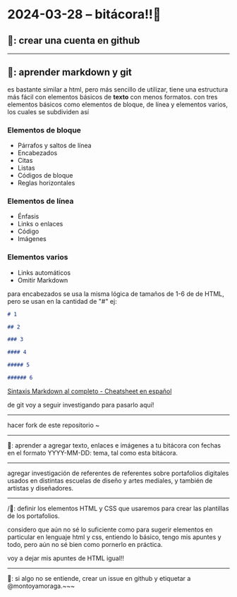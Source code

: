 # 2024-03-28 – bitácora!!🍓

## 🍓: crear una cuenta en github

---

## 🍓: aprender markdown y git

es bastante similar a html, pero más sencillo de utilizar, tiene una estructura más fácil con elementos básicos de **texto** con menos formatos. con tres elementos básicos como elementos de bloque, de línea y elementos varios, los cuales se subdividen así

### Elementos de bloque

- Párrafos y saltos de línea
- Encabezados
- Citas
- Listas
- Códigos de bloque
- Reglas horizontales

### Elementos de línea

- Énfasis
- Links o enlaces
- Código
- Imágenes

### Elementos varios

- Links automáticos
- Omitir Markdown

para encabezados se usa la misma lógica de tamaños de 1-6 de de HTML, pero se usan en la cantidad de "#" ej:

```md
# 1

## 2

### 3

#### 4

##### 5

###### 6
```

[Sintaxis Markdown al completo - Cheatsheet en español](https://markdown.es/sintaxis-markdown/)

de git voy a seguir investigando para pasarlo aquí!

---

hacer fork de este repositorio ~

---

🍓: aprender a agregar texto, enlaces e imágenes a tu bitácora con fechas en el formato YYYY-MM-DD: tema, tal como esta bitácora.

---

agregar investigación de referentes de referentes sobre portafolios digitales usados en distintas escuelas de diseño y artes mediales, y también de artistas y diseñadores.

---

/🍓: definir los elementos HTML y CSS que usaremos para crear las plantillas de los portafolios.

considero que aún no sé lo suficiente como para sugerir elementos en particular en lenguaje html y css, entiendo lo básico, tengo mis apuntes y todo, pero aún no sé bien como pornerlo en práctica.

voy a dejar mis apuntes de HTML igual!!

---

🍓: si algo no se entiende, crear un issue en github y etiquetar a @montoyamoraga.~~~

